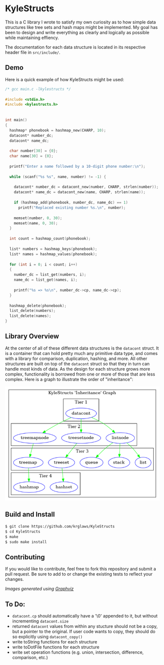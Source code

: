 # KyleStructs
This is a C library I wrote to satisfy my own curiosity as to how simple data structures like tree sets and hash maps might be implemented. My goal has been to design and write everything as clearly and logically as possible while maintaining effiency.

The documentation for each data structure is located in its respective header file in `src/include/`.

## Demo
Here is a quick example of how KyleStructs might be used:

```c
/* gcc main.c -lkylestructs */

#include <stdio.h>
#include <kylestructs.h>


int main()
{
  hashmap* phonebook = hashmap_new(CHARP, 10);
  datacont* number_dc;
  datacont* name_dc;

  char number[30] = {0};
  char name[30] = {0};
  
  printf("Enter a name followed by a 10-digit phone number:\n");

  while (scanf("%s %s", name, number) != -1) {

    datacont* number_dc = datacont_new(number, CHARP, strlen(number));
    datacont* name_dc = datacont_new(name, CHARP, strlen(name));

    if (hashmap_add(phonebook, number_dc, name_dc) == 1)
      printf("Replaced existing number %s.\n", number);

    memset(number, 0, 30);
    memset(name, 0, 30);
  }

  int count = hashmap_count(phonebook);

  list* numbers = hashmap_keys(phonebook);
  list* names = hashmap_values(phonebook);

  for (int i = 0; i < count; i++)
  {
    number_dc = list_get(numbers, i);
    name_dc = list_get(names, i);

    printf("%s => %s\n", number_dc->cp, name_dc->cp);
  }

  hashmap_delete(phonebook);
  list_delete(numbers);
  list_delete(names);
}

```

## Library Overview
At the center of all of these different data structures is the `datacont` struct. It is a container that can hold pretty much any primitive data type, and comes with a library for comparison, duplication, hashing, and more. All other structures are built on top of the `datacont` struct so that they in turn can handle most kinds of data. As the design for each structure grows more complex, functionality is borrowed from one or more of those that are less complex. Here is a graph to illustrate the order of "inheritance":

![Overview](samples/inheritance_graph.png)

## Build and Install
```sh
$ git clone https://github.com/krglaws/KyleStructs
$ cd KyleStructs
$ make
$ sudo make install
```

## Contributing
If you would like to contribute, feel free to fork this repository and submit a pull request. Be sure to add to or change the existing tests to reflect your changes.

_Images generated using [Graphviz](https://www.graphviz.org/)_
## To Do:
- `datacont.cp` should automatically have a '\0' appended to it, but without incrementing `datacont.size`
- returned `datacont` values from within any stucture should not be a copy, but a pointer to the original. If user code wants to copy, they should do so explicitly using `datacont_copy()`
- write toString functions for each structure
- write toDotFile functions for each structure
- write set operation functions (e.g. union, intersection, difference, comparison, etc.)

